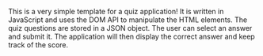 This is a very simple template for a quiz application! It is written in JavaScript and uses the DOM API to manipulate the HTML elements. The quiz questions are stored in a JSON object. The user can select an answer and submit it. The application will then display the correct answer and keep track of the score.